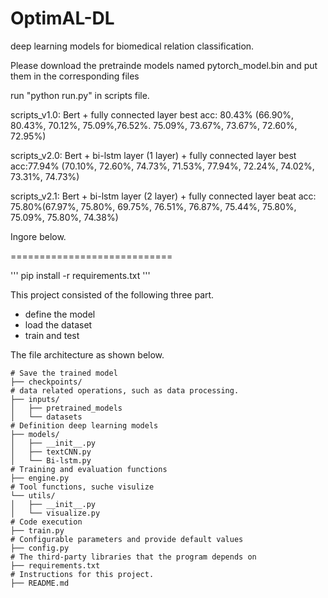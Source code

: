 # OptimAL-DL
deep learning models for biomedical relation classification.

Please download the pretrainde models named pytorch_model.bin and put them in the corresponding files

run "python run.py" in scripts file.

scripts_v1.0: Bert + fully connected layer
best acc: 80.43% (66.90%, 80.43%, 70.12%, 75.09%,76.52%. 75.09%, 73.67%, 73.67%, 72.60%, 72.95%)

scripts_v2.0: Bert + bi-lstm layer (1 layer) + fully connected layer
best acc:77.94% (70.10%, 72.60%, 74.73%, 71.53%, 77.94%, 72.24%, 74.02%, 73.31%, 74.73%)

scripts_v2.1: Bert + bi-lstm layer (2 layer) + fully connected layer
beat acc: 75.80%(67.97%, 75.80%, 69.75%, 76.51%, 76.87%, 75.44%, 75.80%, 75.09%, 75.80%, 74.38%)


Ingore below.

============================

'''
pip install -r requirements.txt
'''

This project consisted of the following three part.
- define the model
- load the dataset
- train and test

The file architecture as shown below.
```
# Save the trained model
├── checkpoints/ 
# data related operations, such as data processing.
├── inputs/ 
│   ├── pretrained_models
│   └── datasets
# Definition deep learning models
├── models/ 
│   ├── __init__.py
│   ├── textCNN.py
│   └── Bi-lstm.py
# Training and evaluation functions
├── engine.py
# Tool functions, suche visulize
└── utils/
│   ├── __init__.py
│   └── visualize.py
# Code execution
├── train.py
# Configurable parameters and provide default values
├── config.py
# The third-party libraries that the program depends on
├── requirements.txt
# Instructions for this project.
├── README.md
```

